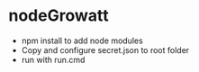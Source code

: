 # nodeGrowatt

- npm install to add node modules 
- Copy and configure secret.json to root folder
- run with run.cmd 

